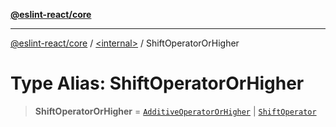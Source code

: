 [**@eslint-react/core**](../../README.md)

***

[@eslint-react/core](../../README.md) / [\<internal\>](../README.md) / ShiftOperatorOrHigher

# Type Alias: ShiftOperatorOrHigher

> **ShiftOperatorOrHigher** = [`AdditiveOperatorOrHigher`](AdditiveOperatorOrHigher.md) \| [`ShiftOperator`](ShiftOperator.md)
